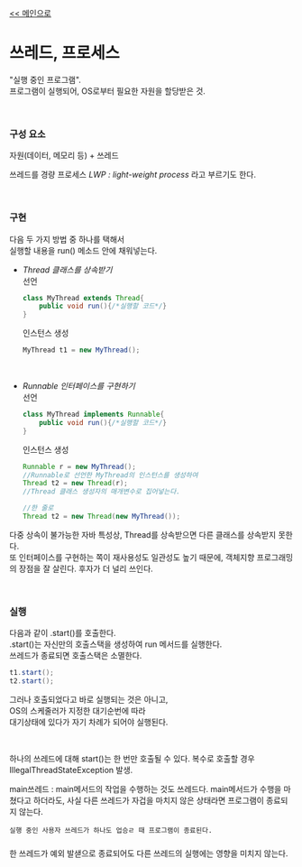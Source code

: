 [<< 메인으로](https://github.com/AtomicLiquors/Java_Wiki_Chb/blob/main/Readme.md)

# 쓰레드, 프로세스
"실행 중인 프로그램".  
프로그램이 실행되어, OS로부터 필요한 자원을 할당받은 것.

&nbsp;  
### 구성 요소
자원(데이터, 메모리 등) + 쓰레드

쓰레드를 경량 프로세스 *LWP : light-weight process* 라고 부르기도 한다.



&nbsp;  
### 구현
다음 두 가지 방법 중 하나를 택해서   
실행할 내용을 run() 메소드 안에 채워넣는다.
- *Thread 클래스를 상속받기*  
    선언
    ```java
    class MyThread extends Thread{
        public void run(){/*실행할 코드*/}
    }
    ```
    인스턴스 생성
    ```java
    MyThread t1 = new MyThread();
    ```
&nbsp;  

- *Runnable 인터페이스를 구현하기*   
    선언
    ```java
    class MyThread implements Runnable{
        public void run(){/*실행할 코드*/}
    }
    ```
    인스턴스 생성
    ```java
    Runnable r = new MyThread();
    //Runnable로 선언한 MyThread의 인스턴스를 생성하여
    Thread t2 = new Thread(r); 
    //Thread 클래스 생성자의 매개변수로 집어넣는다.

    //한 줄로
    Thread t2 = new Thread(new MyThread());
    ```
다중 상속이 불가능한 자바 특성상, Thread를 상속받으면 다른 클래스를 상속받지 못한다.  
또 인터페이스를 구현하는 쪽이 재사용성도 일관성도 높기 때문에, 객체지향 프로그래밍의 장점을 잘 살린다.
후자가 더 널리 쓰인다.

&nbsp;  
### 실행
다음과 같이 .start()를 호출한다.  
.start()는 자신만의 호출스택을 생성하여 run 메서드를 실행한다.   
쓰레드가 종료되면 호출스택은 소멸한다.
```java
t1.start();
t2.start();
```
그러나 호출되었다고 바로 실행되는 것은 아니고,   
OS의 스케줄러가 지정한 대기순번에 따라  
대기상태에 있다가 자기 차례가 되어야 실행된다.

&nbsp;  

하나의 쓰레드에 대해 start()는 한 번만 호출될 수 있다.
복수로 호출할 경우 IllegalThreadStateException 발생.
&nbsp;  

main쓰레드 : 
main메서드의 작업을 수행하는 것도 쓰레드다.
main메서드가 수행을 마쳤다고 하더라도, 
사실 다른 쓰레드가 자겁을 마치지 않은 상태라면 프로그램이 종료되지 않는다.
```
실행 중인 사용자 쓰레드가 하나도 업승ㄹ 때 프로그램이 종료된다.
```


### 
한 쓰레드가 예외 발샏으로 종료되어도 다른 쓰레드의 실행에는 영향을 미치지 않는다.
